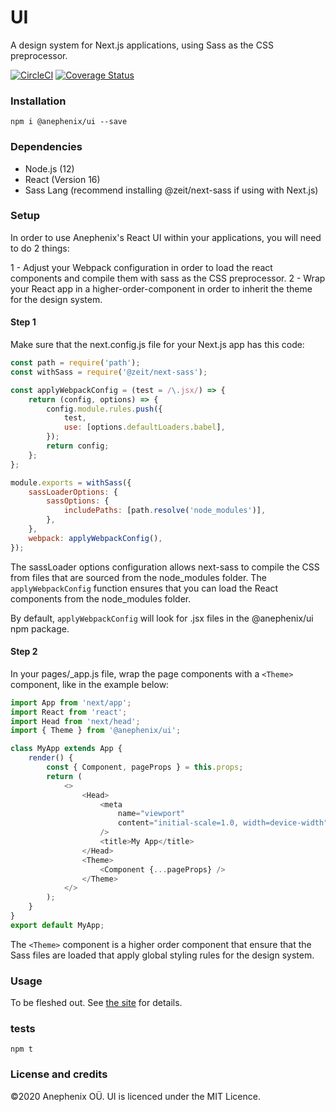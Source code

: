 # UI

A design system for Next.js applications, using Sass as the CSS preprocessor.

[![CircleCI](https://circleci.com/gh/anephenix/ui.svg?style=shield)](https://circleci.com/gh/anephenix/ui) [![Coverage Status](https://coveralls.io/repos/github/anephenix/ui/badge.svg?branch=master)](https://coveralls.io/github/anephenix/ui?branch=master)

### Installation

```
npm i @anephenix/ui --save
```

### Dependencies

-   Node.js (12)
-   React (Version 16)
-   Sass Lang (recommend installing @zeit/next-sass if using with Next.js)

### Setup

In order to use Anephenix's React UI within your applications, you will need to do 2 things:

1 - Adjust your Webpack configuration in order to load the react components and compile them with sass as the CSS preprocessor.
2 - Wrap your React app in a higher-order-component in order to inherit the theme for the design system.

#### Step 1

Make sure that the next.config.js file for your Next.js app has this code:

```javascript
const path = require('path');
const withSass = require('@zeit/next-sass');

const applyWebpackConfig = (test = /\.jsx/) => {
	return (config, options) => {
		config.module.rules.push({
			test,
			use: [options.defaultLoaders.babel],
		});
		return config;
	};
};

module.exports = withSass({
	sassLoaderOptions: {
		sassOptions: {
			includePaths: [path.resolve('node_modules')],
		},
	},
	webpack: applyWebpackConfig(),
});
```

The sassLoader options configuration allows next-sass to compile the CSS from files that are sourced from the node_modules folder.
The `applyWebpackConfig` function ensures that you can load the React components from the node_modules folder.

By default, `applyWebpackConfig` will look for .jsx files in the @anephenix/ui npm package.

#### Step 2

In your pages/\_app.js file, wrap the page components with a `<Theme>` component, like in the example below:

```javascript
import App from 'next/app';
import React from 'react';
import Head from 'next/head';
import { Theme } from '@anephenix/ui';

class MyApp extends App {
	render() {
		const { Component, pageProps } = this.props;
		return (
			<>
				<Head>
					<meta
						name="viewport"
						content="initial-scale=1.0, width=device-width"
					/>
					<title>My App</title>
				</Head>
				<Theme>
					<Component {...pageProps} />
				</Theme>
			</>
		);
	}
}
export default MyApp;
```

The `<Theme>` component is a higher order component that ensure that the Sass files are loaded that apply global styling rules for the design system.

### Usage

To be fleshed out. See [the site](https://ui.anephenix.com) for details.

### tests

```
npm t
```

### License and credits

&copy;2020 Anephenix OÜ. UI is licenced under the MIT Licence.
